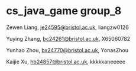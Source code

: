 # cs_java_game group_8
Zewen Liang, je24595@bristol.ac.uk, liangzw0126

Yuying Zhang, bc24261@bristol.ac.uk, X65060782

Yunhao Zhou, bx24770@bristol.ac.uk, YonasZhou

Kaijie Xu, hb24857@bristol.ac.uk, kkkkkaneeeee
